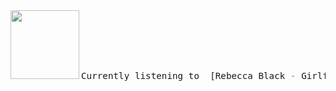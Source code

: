 

<img align="left" width="110" height="110" src="https:&#x2F;&#x2F;lastfm.freetls.fastly.net&#x2F;i&#x2F;u&#x2F;174s&#x2F;fe684dcef8932edb3462cdc067e4ed2d.jpg">


<big><pre>




```bash


Currently listening to  [Rebecca Black - Girlfriend](https://google.com)

``` 

</pre></big>
